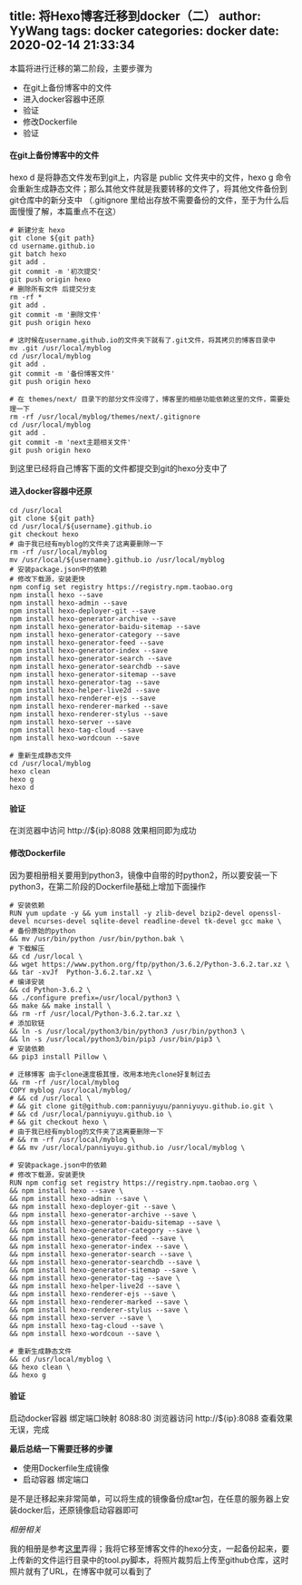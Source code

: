 title: 将Hexo博客迁移到docker（二）
author: YyWang
tags: docker
categories: docker
date: 2020-02-14 21:33:34
---
本篇将进行迁移的第二阶段，主要步骤为

* 在git上备份博客中的文件
* 进入docker容器中还原
* 验证
* 修改Dockerfile
* 验证

#### 在git上备份博客中的文件

hexo d 是将静态文件发布到git上，内容是 public 文件夹中的文件，hexo g 命令会重新生成静态文件；那么其他文件就是我要转移的文件了，将其他文件备份到git仓库中的新分支中 （.gitignore 里给出存放不需要备份的文件，至于为什么后面慢慢了解，本篇重点不在这） 

```
# 新建分支 hexo
git clone ${git path}
cd username.github.io
git batch hexo
git add .
git commit -m '初次提交'
git push origin hexo
# 删除所有文件 后提交分支
rm -rf *
git add .
git commit -m '删除文件'
git push origin hexo

# 这时候在username.github.io的文件夹下就有了.git文件，将其拷贝的博客目录中
mv .git /usr/local/myblog
cd /usr/local/myblog
git add .
git commit -m '备份博客文件'
git push origin hexo

# 在 themes/next/ 目录下的部分文件没得了，博客里的相册功能依赖这里的文件，需要处理一下
rm -rf /usr/local/myblog/themes/next/.gitignore
cd /usr/local/myblog
git add .
git commit -m 'next主题相关文件'
git push origin hexo
```

到这里已经将自己博客下面的文件都提交到git的hexo分支中了

#### 进入docker容器中还原

```
cd /usr/local
git clone ${git path}
cd /usr/local/${username}.github.io
git checkout hexo
# 由于我已经有myblog的文件夹了这离要删除一下
rm -rf /usr/local/myblog
mv /usr/local/${username}.github.io /usr/local/myblog
# 安装package.json中的依赖
# 修改下载源，安装更快
npm config set registry https://registry.npm.taobao.org
npm install hexo --save
npm install hexo-admin --save
npm install hexo-deployer-git --save
npm install hexo-generator-archive --save
npm install hexo-generator-baidu-sitemap --save
npm install hexo-generator-category --save
npm install hexo-generator-feed --save
npm install hexo-generator-index --save
npm install hexo-generator-search --save
npm install hexo-generator-searchdb --save
npm install hexo-generator-sitemap --save
npm install hexo-generator-tag --save
npm install hexo-helper-live2d --save
npm install hexo-renderer-ejs --save
npm install hexo-renderer-marked --save
npm install hexo-renderer-stylus --save
npm install hexo-server --save
npm install hexo-tag-cloud --save
npm install hexo-wordcoun --save

# 重新生成静态文件
cd /usr/local/myblog
hexo clean
hexo g
hexo d
```
#### 验证

在浏览器中访问 http://${ip}:8088 效果相同即为成功

#### 修改Dockerfile

因为要相册相关要用到python3，镜像中自带的时python2，所以要安装一下python3，在第二阶段的Dockerfile基础上增加下面操作

```
# 安装依赖
RUN yum update -y && yum install -y zlib-devel bzip2-devel openssl-devel ncurses-devel sqlite-devel readline-devel tk-devel gcc make \
# 备份原始的python
&& mv /usr/bin/python /usr/bin/python.bak \ 
# 下载解压
&& cd /usr/local \
&& wget https://www.python.org/ftp/python/3.6.2/Python-3.6.2.tar.xz \
&& tar -xvJf  Python-3.6.2.tar.xz \
# 编译安装
&& cd Python-3.6.2 \
&& ./configure prefix=/usr/local/python3 \
&& make && make install \
&& rm -rf /usr/local/Python-3.6.2.tar.xz \
# 添加软链
&& ln -s /usr/local/python3/bin/python3 /usr/bin/python3 \
&& ln -s /usr/local/python3/bin/pip3 /usr/bin/pip3 \
# 安装依赖
&& pip3 install Pillow \

# 迁移博客 由于clone速度极其慢，改用本地先clone好复制过去
&& rm -rf /usr/local/myblog
COPY myblog /usr/local/myblog/
# && cd /usr/local \
# && git clone git@github.com:panniyuyu/panniyuyu.github.io.git \
# && cd /usr/local/panniyuyu.github.io \
# && git checkout hexo \
# 由于我已经有myblog的文件夹了这离要删除一下
# && rm -rf /usr/local/myblog \
# && mv /usr/local/panniyuyu.github.io /usr/local/myblog \

# 安装package.json中的依赖
# 修改下载源，安装更快
RUN npm config set registry https://registry.npm.taobao.org \
&& npm install hexo --save \
&& npm install hexo-admin --save \
&& npm install hexo-deployer-git --save \
&& npm install hexo-generator-archive --save \
&& npm install hexo-generator-baidu-sitemap --save \
&& npm install hexo-generator-category --save \
&& npm install hexo-generator-feed --save \
&& npm install hexo-generator-index --save \
&& npm install hexo-generator-search --save \
&& npm install hexo-generator-searchdb --save \
&& npm install hexo-generator-sitemap --save \
&& npm install hexo-generator-tag --save \
&& npm install hexo-helper-live2d --save \
&& npm install hexo-renderer-ejs --save \
&& npm install hexo-renderer-marked --save \
&& npm install hexo-renderer-stylus --save \
&& npm install hexo-server --save \
&& npm install hexo-tag-cloud --save \
&& npm install hexo-wordcoun --save \

# 重新生成静态文件
&& cd /usr/local/myblog \
&& hexo clean \
&& hexo g

```

#### 验证

启动docker容器 绑定端口映射 8088:80 浏览器访问 http://${ip}:8088 查看效果无误，完成


**最后总结一下需要迁移的步骤**

- 使用Dockerfile生成镜像
- 启动容器 绑定端口

是不是迁移起来非常简单，可以将生成的镜像备份成tar包，在任意的服务器上安装docker后，还原镜像启动容器即可


*相册相关*

我的相册是参考[这里](https://malizhi.cn/HexoAlbum/)弄得；我将它移至博客文件的hexo分支，一起备份起来，要上传新的文件运行目录中的tool.py脚本，将照片裁剪后上传至github仓库，这时照片就有了URL，在博客中就可以看到了


